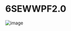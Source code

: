 # 6SEWWPF2.0

![image](https://user-images.githubusercontent.com/59621706/213659393-4e42d827-ac27-4c43-a047-1a87c942e191.png)
